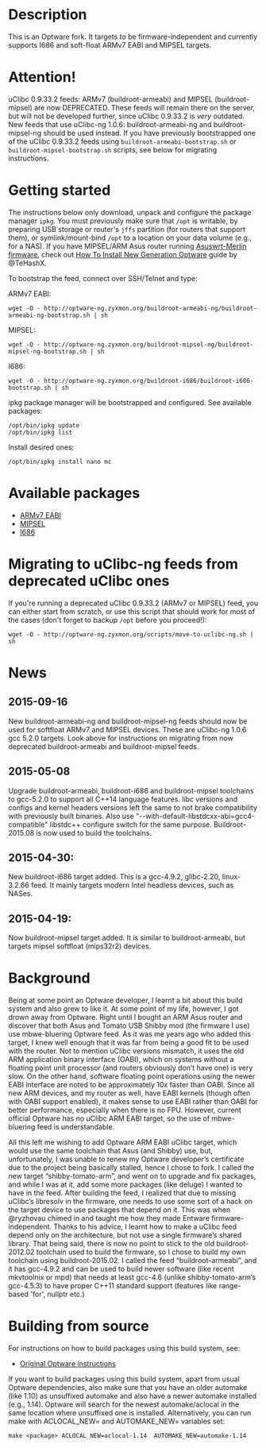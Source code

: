 # Description

This is an Optware fork. It targets to be firmware-independent and currently supports I686 and soft-float ARMv7 EABI and MIPSEL targets.

# Attention!

uClibc 0.9.33.2 feeds: ARMv7 (buildroot-armeabi) and MIPSEL (buildroot-mipsel) are now DEPRECATED. These feeds will remain there on the server, but will not be developed further, since uClibc 0.9.33.2 is *very* outdated. New feeds that use uClibc-ng 1.0.6: buildroot-armeabi-ng and buildroot-mipsel-ng should be used instead. If you have previously bootstrapped one of the uClibc 0.9.33.2 feeds using `buildroot-armeabi-bootstrap.sh` or `buildroot-mipsel-bootstrap.sh` scripts, see below for migrating instructions.

# Getting started

The instructions below only download, unpack and configure the package manager `ipkg`. You must previously make sure that `/opt` is writable, by preparing USB storage or router's `jffs` partition (for routers that support them), or symlink/mount-bind `/opt` to a location on your data volume (e.g., for a NAS). If you have MIPSEL/ARM Asus router running [Asuswrt-Merlin firmware](http://asuswrt.lostrealm.ca/download), check out [How To Install New Generation Optware]( https://www.hqt.ro/how-to-install-new-generation-optware) guide by @TeHashX.

To bootstrap the feed, connect over SSH/Telnet and type:

ARMv7 EABI:
```
wget -O - http://optware-ng.zyxmon.org/buildroot-armeabi-ng/buildroot-armeabi-ng-bootstrap.sh | sh
```
MIPSEL:
```
wget -O - http://optware-ng.zyxmon.org/buildroot-mipsel-ng/buildroot-mipsel-ng-bootstrap.sh | sh
```
I686:
```
wget -O - http://optware-ng.zyxmon.org/buildroot-i686/buildroot-i686-bootstrap.sh | sh
```
ipkg package manager will be bootstrapped and configured. See available packages:
```
/opt/bin/ipkg update
/opt/bin/ipkg list
```
Install desired ones:
```
/opt/bin/ipkg install nano mc
```

# Available packages

* [ARMv7 EABI](http://optware-ng.zyxmon.org/buildroot-armeabi-ng/Packages.html)
* [MIPSEL](http://optware-ng.zyxmon.org/buildroot-mipsel-ng/Packages.html)
* [I686](http://optware-ng.zyxmon.org/buildroot-i686/Packages.html)

# Migrating to uClibc-ng feeds from deprecated uClibc ones

If you're running a deprecated uClibc 0.9.33.2 (ARMv7 or MIPSEL) feed, you can either start from scratch, or use this script that should work for most of the cases (don't forget to backup `/opt` before you proceed!):

```
wget -O - http://optware-ng.zyxmon.org/scripts/move-to-uclibc-ng.sh | sh
```

# News

## 2015-09-16

New buildroot-armeabi-ng and buildroot-mipsel-ng feeds should now be used for softfloat ARMv7 and MIPSEL devices. These are uClibc-ng 1.0.6 gcc 5.2.0 targets. Look above for instructions on migrating from now deprecated buildroot-armeabi and buildroot-mipsel feeds.

## 2015-05-08

Upgrade buildroot-armeabi, buildroot-i686 and buildroot-mipsel toolchains to gcc-5.2.0 to support all C++14 language features. libc versions and configs and kernel headers versions left the same to not brake compatibility with previously built binaries. Also use "--with-default-libstdcxx-abi=gcc4-compatible" libstdc++ configure switch for the same purpose. Buildroot-2015.08 is now used to build the toolchains.

## 2015-04-30:

New buildroot-i686 target added. This is a gcc-4.9.2, glibc-2.20, linux-3.2.66 feed. It mainly targets modern Intel headless devices, such as NASes.

## 2015-04-19:

Now buildroot-mipsel target added. It is similar to buildroot-armeabi, but targets mipsel softfloat (mips32r2) devices.

# Background

Being at some point an Optware developer, I learnt a bit about this build system and also grew to like it. At some point of my life, however, I got drown away from Optware. Right until I bought an ARM Asus router and discover that both Asus and Tomato USB Shibby mod (the firmware I use) use mbwe-bluering Optware feed. As it was me years ago who added this target, I knew well enough that it was far from being a good fit to be used with the router. Not to mention uClibc versions mismatch, it uses the old ARM application binary interface (OABI), which on systems without a floating point unit processor (and routers obviously don’t have one) is very slow. On the other hand, software floating point operations using the newer EABI interface are noted to be approximately 10x faster than OABI. Since all new ARM devices, and my router as well, have EABI kernels (though often with OABI support enabled), it makes sense to use EABI rather than OABI for better performance, especially when there is no FPU. However, current official Optware has no uClibc ARM EABI target, so the use of mbwe-bluering feed is understandable.

All this left me wishing to add Optware ARM EABI uClibc target, which would use the same toolchain that Asus (and Shibby) use, but, unfortunately, I was unable to renew my Optware developer’s certificate due to the project being basically stalled, hence I chose to fork. I called the new target “shibby-tomato-arm”, and went on to upgrade and fix packages, and while I was at it, add some more packages (like deluge) I wanted to have in the feed. After building the feed, I realized that due to missing uClibc’s libresolv in the firmware, one needs to use some sort of a hack on the target device to use packages that depend on it. This was when @ryzhovau chimed in and taught me how they made Entware firmware-independent. Thanks to his advice, I learnt how to make a uClibc feed depend only on the architecture, but not use a single firmware’s shared library. That being said, there is now no point to stick to the old buildroot-2012.02 toolchain used to build the firmware, so I chose to build my own toolchain using buildroot-2015.02. I called the feed “buildroot-armeabi”, and it has gcc-4.9.2 and can be used to build newer software (like recent mkvtoolnix or mpd) that needs at least gcc-4.6 (unlike shibby-tomato-arm’s gcc-4.5.3) to have proper C++11 standard support (features like range-based 'for', nullptr etc.)

# Building from source

For instructions on how to build packages using this build system, see:

* [Original Optware instructions](http://www.nslu2-linux.org/wiki/Optware/AddAPackageToOptware)

If you want to build packages using this build system, apart from usual Optware dependencies, also make sure that you have an older automake (like 1.10) as unsuffixed automake and also have a newer automake installed (e.g., 1.14). Optware will search for the newest automake/aclocal in the same location where unsuffixed one is installed. Alternatively, you can run make with ACLOCAL_NEW= and AUTOMAKE_NEW= variables set:
```
make <package> ACLOCAL_NEW=aclocal-1.14  AUTOMAKE_NEW=automake-1.14
```
